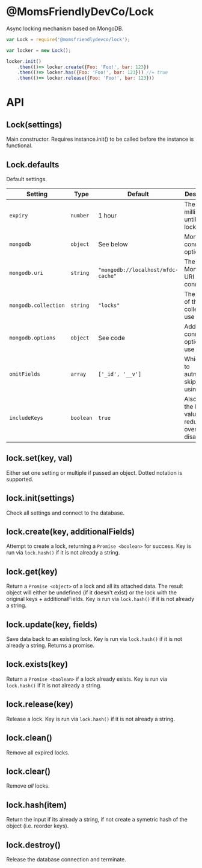 @MomsFriendlyDevCo/Lock
=======================
Async locking mechanism based on MongoDB.

```javascript
var Lock = require('@momsfriendlydevco/lock');

var locker = new Lock();

locker.init()
	.then(()=> locker.create({Foo: 'Foo!', bar: 123})
	.then(()=> locker.has({Foo: 'Foo!', bar: 123})) //= true
	.then(()=> locker.release({Foo: 'Foo!', bar: 123}))
```


API
===

Lock(settings)
--------------
Main constructor.
Requires instance.init() to be called before the instance is functional.


Lock.defaults
-------------
Default settings.

| Setting              | Type     | Default                            | Description                                     |
|----------------------|----------|------------------------------------|-------------------------------------------------|
| `expiry`             | `number` | 1 hour                             | The time in milliseconds until the lock expires |
| `mongodb`            | `object` | See below                          | MongoDB connection options                      |
| `mongodb.uri`        | `string` | `"mongodb://localhost/mfdc-cache"` | The MongoDB URI to connect to                   |
| `mongodb.collection` | `string` | `"locks"`                          | The name of the collection to use               |
| `mongodb.options`    | `object` | See code                           | Additional connection options to use            |
| `omitFields`         | `array`  | `['_id', '__v']`                   | Which fields to autmatically skip when using `get()` |
| `includeKeys`        | `boolean` | `true`                            | Also save the key field values, reduces overhead to disable this |


lock.set(key, val)
------------------
Either set one setting or multiple if passed an object. Dotted notation is supported.


lock.init(settings)
-------------------
Check all settings and connect to the database.


lock.create(key, additionalFields)
----------------------------------
Attempt to create a lock, returning a `Promise <boolean>` for success.
Key is run via `lock.hash()` if it is not already a string.


lock.get(key)
-------------
Return a `Promise <object>` of a lock and all its attached data.
The result object will either be undefined (if it doesn't exist) or the lock with the original keys + additionalFields.
Key is run via `lock.hash()` if it is not already a string.


lock.update(key, fields)
------------------------
Save data back to an existing lock.
Key is run via `lock.hash()` if it is not already a string.
Returns a promise.


lock.exists(key)
----------------
Return a `Promise <boolean>` if a lock already exists.
Key is run via `lock.hash()` if it is not already a string.


lock.release(key)
-----------------
Release a lock.
Key is run via `lock.hash()` if it is not already a string.


lock.clean()
------------
Remove all expired locks.


lock.clear()
------------
Remove *all* locks.


lock.hash(item)
---------------
Return the input if its already a string, if not create a symetric hash of the object (i.e. reorder keys).


lock.destroy()
--------------
Release the database connection and terminate.
